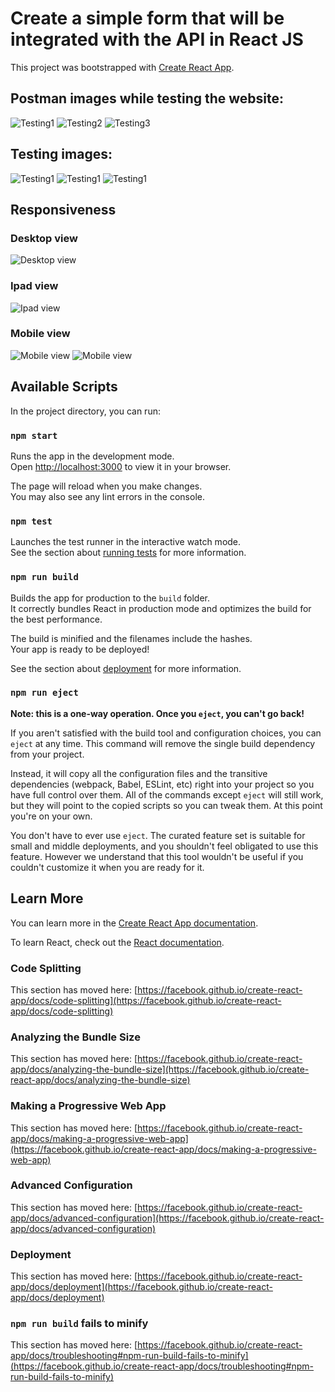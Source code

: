 # Create a simple form that will be integrated with the API in React JS
This project was bootstrapped with [Create React App](https://github.com/facebook/create-react-app).
 


## Postman images while testing the website:
![Testing1](https://github.com/adity672roy/EZ_works/blob/master/src/postman_images/1.png)
![Testing2](https://github.com/adity672roy/EZ_works/blob/master/src/postman_images/2.png)
![Testing3](https://github.com/adity672roy/EZ_works/blob/master/src/postman_images/3.png)

## Testing images:
![Testing1](https://github.com/adity672roy/EZ_works/blob/master/src/postman_images/testing1.png)
![Testing1](https://github.com/adity672roy/EZ_works/blob/master/src/postman_images/testing2.png)
![Testing1](https://github.com/adity672roy/EZ_works/blob/master/src/postman_images/testing3.png)

## Responsiveness 
### Desktop view
 ![Desktop view](https://github.com/adity672roy/EZ_works/blob/master/src/postman_images/desktop_view.png)
### Ipad view
 ![Ipad view](https://github.com/adity672roy/EZ_works/blob/master/src/postman_images/ipad_view.png)
### Mobile view
 ![Mobile view](https://github.com/adity672roy/EZ_works/blob/master/src/postman_images/mobile_view1.png) 
 ![Mobile view](https://github.com/adity672roy/EZ_works/blob/master/src/postman_images/mobile_view2.png)


## Available Scripts

In the project directory, you can run:

### `npm start`

Runs the app in the development mode.\
Open [http://localhost:3000](http://localhost:3000) to view it in your browser.

The page will reload when you make changes.\
You may also see any lint errors in the console.

### `npm test`

Launches the test runner in the interactive watch mode.\
See the section about [running tests](https://facebook.github.io/create-react-app/docs/running-tests) for more information.

### `npm run build`

Builds the app for production to the `build` folder.\
It correctly bundles React in production mode and optimizes the build for the best performance.

The build is minified and the filenames include the hashes.\
Your app is ready to be deployed!

See the section about [deployment](https://facebook.github.io/create-react-app/docs/deployment) for more information.

### `npm run eject`

**Note: this is a one-way operation. Once you `eject`, you can't go back!**

If you aren't satisfied with the build tool and configuration choices, you can `eject` at any time. This command will remove the single build dependency from your project.

Instead, it will copy all the configuration files and the transitive dependencies (webpack, Babel, ESLint, etc) right into your project so you have full control over them. All of the commands except `eject` will still work, but they will point to the copied scripts so you can tweak them. At this point you're on your own.

You don't have to ever use `eject`. The curated feature set is suitable for small and middle deployments, and you shouldn't feel obligated to use this feature. However we understand that this tool wouldn't be useful if you couldn't customize it when you are ready for it.

## Learn More

You can learn more in the [Create React App documentation](https://facebook.github.io/create-react-app/docs/getting-started).

To learn React, check out the [React documentation](https://reactjs.org/).

### Code Splitting

This section has moved here: [https://facebook.github.io/create-react-app/docs/code-splitting](https://facebook.github.io/create-react-app/docs/code-splitting)

### Analyzing the Bundle Size

This section has moved here: [https://facebook.github.io/create-react-app/docs/analyzing-the-bundle-size](https://facebook.github.io/create-react-app/docs/analyzing-the-bundle-size)

### Making a Progressive Web App

This section has moved here: [https://facebook.github.io/create-react-app/docs/making-a-progressive-web-app](https://facebook.github.io/create-react-app/docs/making-a-progressive-web-app)

### Advanced Configuration

This section has moved here: [https://facebook.github.io/create-react-app/docs/advanced-configuration](https://facebook.github.io/create-react-app/docs/advanced-configuration)

### Deployment

This section has moved here: [https://facebook.github.io/create-react-app/docs/deployment](https://facebook.github.io/create-react-app/docs/deployment)

### `npm run build` fails to minify

This section has moved here: [https://facebook.github.io/create-react-app/docs/troubleshooting#npm-run-build-fails-to-minify](https://facebook.github.io/create-react-app/docs/troubleshooting#npm-run-build-fails-to-minify)
